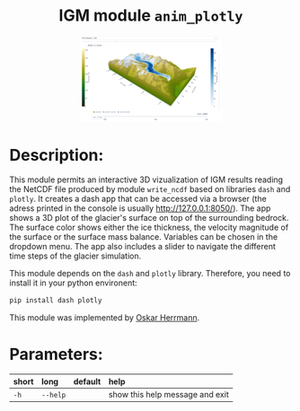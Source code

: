 ### <h1 align="center" id="title">IGM module `anim_plotly` </h1>

 <div align="center">
    <img src="anim_plotly_example.png" width="50%">
</div>

# Description:

This module permits an interactive 3D vizualization of IGM results reading the NetCDF file
produced by module `write_ncdf` based on libraries `dash` and `plotly`.
It creates a dash app that can be accessed via a browser
(the adress printed in the console is usually http://127.0.0.1:8050/). 
The app shows a 3D plot of the glacier's surface on top of the surrounding bedrock. 
The surface color shows either the ice thickness, the velocity magnitude of the surface
or the surface mass balance. Variables can be chosen in the dropdown menu.
The app also includes a slider to navigate the different time steps of the glacier simulation.

This module depends on the `dash` and `plotly` library. Therefore, you need to install it in your python environent:

```bash
pip install dash plotly
```

This module was implemented by [Oskar Herrmann](https://github.com/ho11laqe). 
# Parameters: 


|short|long|default|help|
| :--- | :--- | :--- | :--- |
|`-h`|`--help`||show this help message and exit|
